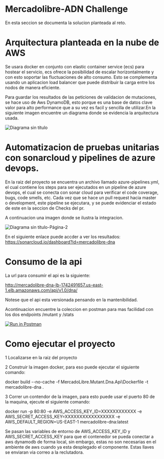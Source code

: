 # Mercadolibre-ADN Challenge 

En esta seccion se documenta la solucion planteada al reto.


# Arquitectura planteada en la nube de AWS

Se usara docker en conjunto con elastic container service (ecs) para hostear el servicio, ecs ofrece la posibilidad de escalar horizontalmente y con esto soportar las fluctuaciones de alto consumo. Esto se complementa usando un aplicacion load balancer que puede distribuir la carga entre los nodos de manera eficiente.

Para guardar los resultados de las peticiones de validacion de mutaciones, se hace uso de Aws DynamoDB, esto porque es una base de datos clave valor para alto performance que a su vez es facil y sencilla de utilizar.En la siguiente imagen encuentre un diagrama donde se evidencia la arquitectura usada.

![Diagrama sin título](https://user-images.githubusercontent.com/32229478/122485536-d0cee580-cf9c-11eb-97af-5855e922c366.png)

# Automatizacion de pruebas unitarias con sonarcloud y pipelines de azure devops.

En la raiz del proyecto se encuentra un archivo llamado azure-pipelines.yml, el cual contiene los steps para ser ejecutados en un pipeline de azure devops, el cual se conecta con sonar cloud para verificar el code coverage, bugs, code smells, etc. Cada vez que se hace un pull request hacia master o development, este pipeline se ejecutara, y se puede evidenciar el estado de este en la seccion de Checks del pr.

A continuacion una imagen donde se ilustra la integracion.

![Diagrama sin título-Página-2](https://user-images.githubusercontent.com/32229478/122486230-4091a000-cf9e-11eb-9129-e7d44b00e68a.png)

En el siguiente enlace puede accder a ver los resultados: https://sonarcloud.io/dashboard?id=mercadolibre-dna

# Consumo de la api

La url para consumir el api es la siguiente:

http://mercadolibre-dna-lb-1742491657.us-east-1.elb.amazonaws.com/api/v1.0/dna/


Notese que el api esta versionada pensando en la mantenibilidad.

Acontinuacion encuentre la coleccion en postman para mas facilidad con los dos endpoints /mutant y /stats

[![Run in Postman](https://run.pstmn.io/button.svg)](https://app.getpostman.com/run-collection/b785258a82339ed75d5b)

# Como ejecutar el proyecto

1 Localizarse en la raiz del proyecto 

2 Construir la imagen docker, para eso puede ejecutar el siguiente comando:

docker build --no-cache -f MercadoLibre.Mutant.Dna.Api\Dockerfile -t mercadolibre-dna .

3 Correr un contendor de la imagen, para esto puede usar el puerto 80 de la maquina, ejecute el siguiente comando:

docker run -p 80:80 -e AWS_ACCESS_KEY_ID=XXXXXXXXXXXX -e AWS_SECRET_ACCESS_KEY=XXXXXXXXXXXXXXXXX -e AWS_DEFAULT_REGION=US-EAST-1 mercadolibre-dna:latest

Se pasan las variables de entorno de AWS_ACCESS_KEY_ID y AWS_SECRET_ACCESS_KEY para que el contenedor se pueda conectar a aws dynamodb de forma local, sin embargo, estas no son necesarias en el ambiente de aws cuando ya esta desplegado el componente. Estas llaves se enviaran via correo a la reclutadora.



















